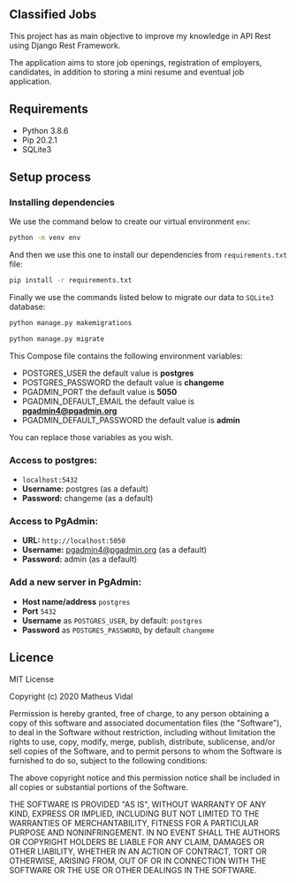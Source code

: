 ## Classified Jobs

This project has as main objective to improve my knowledge in API Rest using Django Rest Framework. 

The application aims to store job openings, registration of employers, candidates, in addition to storing a mini resume and eventual job application.


## Requirements

* Python 3.8.6
* Pip 20.2.1
* SQLite3


## Setup process

### Installing dependencies

We use the command below to create our virtual environment `env`:

```bash
python -m venv env
```

And then we use this one to install our dependencies from `requirements.txt` file:

```bash
pip install -r requirements.txt
```

Finally we use the commands listed below to migrate our data to `SQLite3` database:

```bash
python manage.py makemigrations
```
```bash
python manage.py migrate
```

This Compose file contains the following environment variables:

* POSTGRES_USER the default value is **postgres**
* POSTGRES_PASSWORD the default value is **changeme**
* PGADMIN_PORT the default value is **5050**
* PGADMIN_DEFAULT_EMAIL the default value is **pgadmin4@pgadmin.org**
* PGADMIN_DEFAULT_PASSWORD the default value is **admin**

You can replace those variables as you wish.

### Access to postgres: 
* `localhost:5432`
* **Username:** postgres (as a default)
* **Password:** changeme (as a default)

### Access to PgAdmin: 
* **URL:** `http://localhost:5050`
* **Username:** pgadmin4@pgadmin.org (as a default)
* **Password:** admin (as a default)

### Add a new server in PgAdmin:
* **Host name/address** `postgres`
* **Port** `5432`
* **Username** as `POSTGRES_USER`, by default: `postgres`
* **Password** as `POSTGRES_PASSWORD`, by default `changeme`

## Licence

MIT License

Copyright (c) 2020 Matheus Vidal

Permission is hereby granted, free of charge, to any person obtaining a copy
of this software and associated documentation files (the "Software"), to deal
in the Software without restriction, including without limitation the rights
to use, copy, modify, merge, publish, distribute, sublicense, and/or sell
copies of the Software, and to permit persons to whom the Software is
furnished to do so, subject to the following conditions:

The above copyright notice and this permission notice shall be included in all
copies or substantial portions of the Software.

THE SOFTWARE IS PROVIDED "AS IS", WITHOUT WARRANTY OF ANY KIND, EXPRESS OR
IMPLIED, INCLUDING BUT NOT LIMITED TO THE WARRANTIES OF MERCHANTABILITY,
FITNESS FOR A PARTICULAR PURPOSE AND NONINFRINGEMENT. IN NO EVENT SHALL THE
AUTHORS OR COPYRIGHT HOLDERS BE LIABLE FOR ANY CLAIM, DAMAGES OR OTHER
LIABILITY, WHETHER IN AN ACTION OF CONTRACT, TORT OR OTHERWISE, ARISING FROM,
OUT OF OR IN CONNECTION WITH THE SOFTWARE OR THE USE OR OTHER DEALINGS IN THE
SOFTWARE.